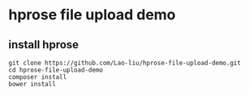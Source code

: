 # hprose file upload demo

## install hprose

```
git clone https://github.com/Lao-liu/hprose-file-upload-demo.git
cd hprose-file-upload-demo
composer install
bower install
```